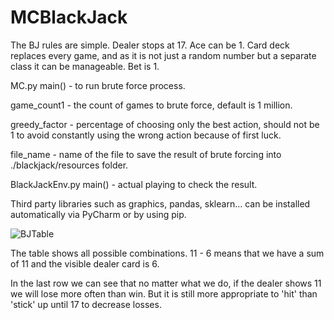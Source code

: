 # MCBlackJack
 
The BJ rules are simple. Dealer stops at 17. Ace can be 1. Card deck replaces every game, and as it is not just a random number but a separate class it can be manageable. Bet is 1.

MC.py main() - to run brute force process. 

game_count1 - the count of games to brute force, default is 1 million.

greedy_factor - percentage of choosing only the best action, should not be 1 to avoid constantly using the wrong action because of first luck.

file_name - name of the file to save the result of brute forcing into ./blackjack/resources folder.

BlackJackEnv.py main() - actual playing to check the result.

Third party libraries such as graphics, pandas, sklearn... can be installed automatically via PyCharm or by using pip.

![BJTable](https://user-images.githubusercontent.com/17081096/225321795-aee16590-83b3-4dd2-a5ac-0e6c4587e879.jpg)

The table shows all possible combinations. 11 - 6 means that we have a sum of 11 and the visible dealer card is 6.

In the last row we can see that no matter what we do, if the dealer shows 11 we will lose more often than win. But it is still more appropriate to 'hit' than 'stick' up until 17 to decrease losses.

